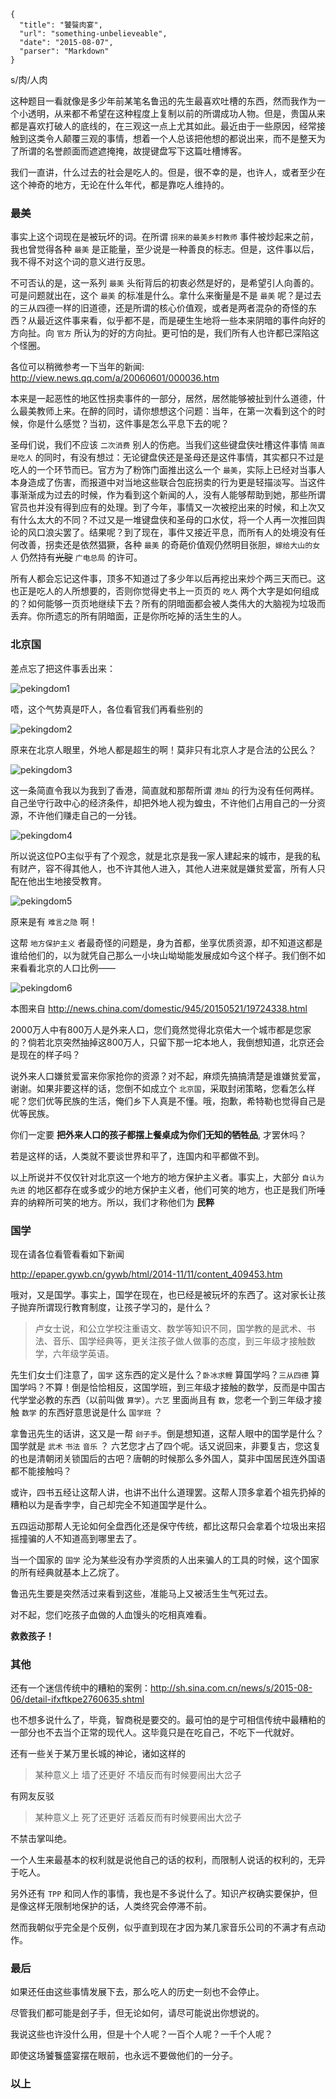 ```
{
  "title": "饕餮肉宴",
  "url": "something-unbelieveable",
  "date": "2015-08-07",
  "parser": "Markdown"
}
```


s/肉/人肉

这种题目一看就像是多少年前某笔名鲁迅的先生最喜欢吐槽的东西，然而我作为一个小透明，从来都不希望在这种程度上复制以前的所谓成功人物。但是，贵国从来都是喜欢打破人的底线的，在三观这一点上尤其如此。最近由于一些原因，经常接触到这类令人颠覆三观的事情，想着一个人总该把他想的都说出来，而不是整天为了所谓的名誉颜面而遮遮掩掩，故提键盘写下这篇吐槽博客。

我们一直讲，什么过去的社会是吃人的。但是，很不幸的是，也许人，或者至少在这个神奇的地方，无论在什么年代，都是靠吃人维持的。

### 最美

事实上这个词现在是被玩坏的词。在所谓 `拐来的最美乡村教师` 事件被炒起来之前，我也曾觉得各种 `最美` 是正能量，至少说是一种善良的标志。但是，这件事以后，我不得不对这个词的意义进行反思。

不可否认的是，这一系列 `最美` 头衔背后的初衷必然是好的，是希望引人向善的。可是问题就出在，这个 `最美` 的标准是什么。拿什么来衡量是不是 `最美` 呢？是过去的三从四德一样的旧道德，还是所谓的核心价值观，或者是两者混杂的奇怪的东西？从最近这件事来看，似乎都不是，而是硬生生地将一些本来阴暗的事件向好的方向扯。向 `官方` 所认为的好的方向扯。更可怕的是，我们所有人也许都已深陷这个怪圈。

各位可以稍微参考一下当年的新闻: <http://view.news.qq.com/a/20060601/000036.htm>

本来是一起恶性的地区性拐卖事件的一部分，居然，居然能够被扯到什么道德，什么最美教师上来。在醉的同时，请你想想这个问题：当年，在第一次看到这个的时候，你是什么感觉？当初，这件事是怎么平息下去的呢？

圣母们说，我们不应该 `二次消费` 别人的伤疤。当我们这些键盘侠吐槽这件事情 `简直是吃人` 的同时，有没有想过：无论键盘侠还是圣母还是这件事情，其实都只不过是吃人的一个环节而已。官方为了粉饰门面推出这么一个 `最美`，实际上已经对当事人本身造成了伤害，而报道中对当地这些联合包庇拐卖的行为更是轻描淡写。当这件事渐渐成为过去的时候，作为看到这个新闻的人，没有人能够帮助到她，那些所谓官员也并没有得到应有的处理。到了今年，事情又一次被挖出来的时候，和上次又有什么太大的不同？不过又是一堆键盘侠和圣母的口水仗，将一个人再一次推回舆论的风口浪尖罢了。结果呢？到了现在，事件又接近平息，而所有人的处境没有任何改善，拐卖还是依然猖獗，各种 `最美` 的奇葩价值观仍然明目张胆，`嫁给大山的女人` 仍然持有~~光腚~~ `广电总局` 的许可。

所有人都会忘记这件事，顶多不知道过了多少年以后再挖出来炒个两三天而已。这也正是吃人的人所想要的，否则你觉得史书上一页页的 `吃人` 两个大字是如何组成的？如何能够一页页地继续下去？所有的阴暗面都会被人类伟大的大脑视为垃圾而丢弃。你所遗忘的所有阴暗面，正是你所吃掉的活生生的人。

### 北京国

差点忘了把这件事丢出来：

![pekingdom1](/content/images/2016/01/pekingdom-1.png)

唔，这个气势真是吓人，各位看官我们再看些别的

![pekingdom2](/content/images/2016/01/pekingdom-2.png)

原来在北京人眼里，外地人都是超生的啊！莫非只有北京人才是合法的公民么？

![pekingdom3](/content/images/2016/01/pekingdom-3.png)

这一条简直令我以为我到了香港，简直就和那帮所谓 `港灿` 的行为没有任何两样。自己坐守行政中心的经济条件，却把外地人视为蝗虫，不许他们占用自己的一分资源，不许他们赚走自己的一分钱。

![pekingdom4](/content/images/2016/01/pekingdom-4.png)

所以说这位PO主似乎有了个观念，就是北京是我一家人建起来的城市，是我的私有财产，容不得其他人，也不许其他人进入，其他人进来就是嫌贫爱富，所有人只配在他出生地接受教育。

![pekingdom5](/content/images/2016/01/pekingdom-5.png)

原来是有 `难言之隐` 啊！

这帮 `地方保护主义` 者最奇怪的问题是，身为首都，坐享优质资源，却不知道这都是谁给他们的，以为就凭自己那么一小块山坳坳能发展成如今这个样子。我们倒不如来看看北京的人口比例——

![pekingdom6](/content/images/2016/01/pekingdom-6.jpg)

本图来自 <http://news.china.com/domestic/945/20150521/19724338.html>

2000万人中有800万人是外来人口，您们竟然觉得北京偌大一个城市都是您家的？倘若北京突然抽掉这800万人，只留下那一坨本地人，我倒想知道，北京还会是现在的样子吗？

说外来人口嫌贫爱富来你家抢你的资源？对不起，麻烦先搞搞清楚是谁嫌贫爱富，谢谢。如果非要这样的话，您倒不如成立个 `北京国`，采取封闭策略，您看怎么样呢？您们优等民族的生活，俺们乡下人真是不懂。哦，抱歉，希特勒也觉得自己是优等民族。

你们一定要 __把外来人口的孩子都摆上餐桌成为你们无知的牺牲品__, 才罢休吗？

若是这样的话，人类就不要谈世界和平了，连国内和平都做不到。

以上所说并不仅仅针对北京这一个地方的地方保护主义者。事实上，大部分 `自认为先进` 的地区都存在或多或少的地方保护主义者，他们可笑的地方，也正是我们所唾弃的纳粹所可笑的地方。所以，我们才称他们为 __民粹__

### 国学

现在请各位看管看看如下新闻

<http://epaper.gywb.cn/gywb/html/2014-11/11/content_409453.htm>

哦对，又是国学。事实上，国学在现在，也已经是被玩坏的东西了。这对家长让孩子抛弃所谓现行教育制度，让孩子学习的，是什么？

> 卢女士说，和公立学校注重语文、数学等知识不同，国学教的是武术、书法、音乐、国学经典等，更关注孩子做人做事的态度，到三年级才接触数学，六年级学英语。

先生们女士们注意了，`国学` 这东西的定义是什么？`卧冰求鲤` 算国学吗？`三从四德` 算国学吗？不算！倒是恰恰相反，这国学班，到三年级才接触的数学，反而是中国古代学堂必教的东西（以前叫做 `算学`）。`六艺` 里面尚且有 `数`，您老一个到三年级才接触 `数学` 的东西好意思说是什么 `国学班` ？

拿鲁迅先生的话讲，这又是一帮 `刽子手`。倒是想知道，这帮人眼中的国学是什么？国学就是 `武术` `书法` `音乐` ？ 六艺您才占了四个呢。话又说回来，非要复古，您这复的也是清朝闭关锁国后的古吧？唐朝的时候那么多外国人，莫非中国居民连外国语都不能接触吗？

或许，四书五经让这帮人讲，也讲不出什么道理罢。这帮人顶多拿着个祖先扔掉的糟粕以为是香孛孛，自己却完全不知道国学是什么。

五四运动那帮人无论如何全盘西化还是保守传统，都比这帮只会拿着个垃圾出来招摇撞骗的人不知道高到哪里去了。

当一个国家的 `国学` 沦为某些没有办学资质的人出来骗人的工具的时候，这个国家的所有经典就基本上乙烷了。

鲁迅先生要是突然活过来看到这些，准能马上又被活生生气死过去。

对不起，您们吃孩子血做的人血馒头的吃相真难看。

__救救孩子！__

### 其他

还有一个迷信传统中的糟粕的案例：<http://sh.sina.com.cn/news/s/2015-08-06/detail-ifxftkpe2760635.shtml>

也不想多说什么了，毕竟，智商税是要交的。最可怕的是宁可相信传统中最糟粕的一部分也不去当个正常的现代人。这毕竟只是在吃自己，不吃下一代就好。

还有一些关于某万里长城的神论，诸如这样的

> 某种意义上 墙了还更好 不墙反而有时候要闹出大岔子

有网友反驳

> 某种意义上 死了还更好 活着反而有时候要闹出大岔子

不禁击掌叫绝。

一个人生来最基本的权利就是说他自己的话的权利，而限制人说话的权利的，无异于吃人。

另外还有 `TPP` 和同人作的事情，我也是不多说什么了。知识产权确实要保护，但是像这样无限制地保护的话，人类终究会停滞不前。

然而我朝似乎完全是个反例，似乎直到现在才因为某几家音乐公司的不满才有点动作。

### 最后

如果还任由这些事情发展下去，那么吃人的历史一刻也不会停止。

尽管我们都可能是刽子手，但无论如何，请尽可能说出你想说的。

我说这些也许没什么用，但是十个人呢？一百个人呢？一千个人呢？

即使这场饕餮盛宴摆在眼前，也永远不要做他们的一分子。

### 以上
